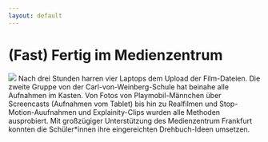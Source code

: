 ```yaml
---
layout: default
---
```

# (Fast) Fertig im Medienzentrum
![](/assets/images/medienzentrum.png)
Nach drei Stunden harren vier Laptops dem Upload der Film-Dateien. Die zweite Gruppe von der Carl-von-Weinberg-Schule hat beinahe alle Aufnahmen im Kasten. Von Fotos von Playmobil-Männchen über Screencasts (Aufnahmen vom Tablet) bis hin zu Realfilmen und Stop-Motion-Auufnahmen und Explainity-Clips wurden alle Methoden ausprobiert. Mit großzügiger Unterstützung des Medienzentrum Frankfurt konnten die Schüler*innen ihre eingereichten Drehbuch-Ideen umsetzen.
